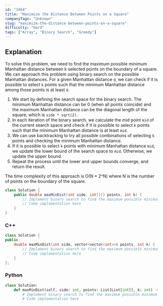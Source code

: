 ```yaml
---
id: "3464"
title: "Maximize the Distance Between Points on a Square"
companyTags: "Unknown"
slug: "maximize-the-distance-between-points-on-a-square"
difficulty: "Hard"
tags: ["Array", "Binary Search", "Greedy"]
---
```


## Explanation

To solve this problem, we need to find the maximum possible minimum Manhattan distance between k selected points on the boundary of a square. We can approach this problem using binary search on the possible Manhattan distances. For a given Manhattan distance `d`, we can check if it is possible to select `k` points such that the minimum Manhattan distance among those points is at least `d`.

1. We start by defining the search space for the binary search. The minimum Manhattan distance can be 0 (when all points coincide) and the maximum Manhattan distance can be the diagonal length of the square, which is `side * sqrt(2)`.
2. In each iteration of the binary search, we calculate the mid point `mid` of the current search space and check if it is possible to select `k` points such that the minimum Manhattan distance is at least `mid`.
3. We can use backtracking to try all possible combinations of selecting `k` points and checking the minimum Manhattan distance.
4. If it is possible to select `k` points with minimum Manhattan distance `mid`, we update the lower bound of the search space to `mid`. Otherwise, we update the upper bound.
5. Repeat the process until the lower and upper bounds converge, and return the result.

The time complexity of this approach is O(N * 2^N) where N is the number of points on the boundary of the square.
```java
class Solution {
    public double maxMinDist(int side, int[][] points, int k) {
        // Implement binary search to find the maximum possible minimum Manhattan distance
        // Code implementation here
    }
}
```

### C++
```cpp
class Solution {
public:
    double maxMinDist(int side, vector<vector<int>>& points, int k) {
        // Implement binary search to find the maximum possible minimum Manhattan distance
        // Code implementation here
    }
};
```

### Python
```python
class Solution:
    def maxMinDist(self, side: int, points: List[List[int]], k: int) -> float:
        # Implement binary search to find the maximum possible minimum Manhattan distance
        # Code implementation here
```